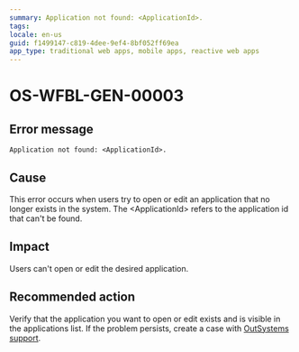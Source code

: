 ```yaml
---
summary: Application not found: <ApplicationId>.
tags:
locale: en-us
guid: f1499147-c819-4dee-9ef4-8bf052ff69ea
app_type: traditional web apps, mobile apps, reactive web apps
---
```


# OS-WFBL-GEN-00003

## Error message

`Application not found: <ApplicationId>.`

## Cause

This error occurs when users try to open or edit an application that no longer exists in the system.
The &lt;ApplicationId&gt; refers to the application id that can't be found.

## Impact

Users can't open or edit the desired application.

## Recommended action

Verify that the application you want to open or edit exists and is visible in the applications list. If the problem persists, create a case with [OutSystems support](https://success.outsystems.com/Support).
